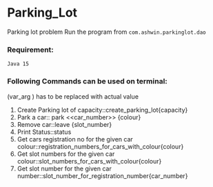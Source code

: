 # Parking_Lot
Parking lot problem
Run the program from `com.ashwin.parkinglot.dao`

### Requirement:
`Java 15`

### Following Commands can be used on terminal:
(var_arg ) has to be replaced with actual value
1. Create Parking lot of capacity::create_parking_lot{capacity}
2. Park a car:: park <<car_number>> {colour}
3. Remove car::leave {slot_number}
4. Print Status::status
5. Get cars registration no for the given car colour::registration_numbers_for_cars_with_colour{colour}
6. Get slot numbers for the given car colour::slot_numbers_for_cars_with_colour{colour}
7. Get slot number for the given car number::slot_number_for_registration_number{car_number}